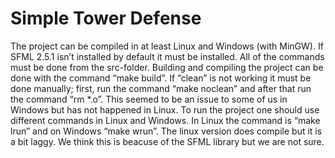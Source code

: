 # Simple Tower Defense
The project can be compiled in at least Linux and Windows (with MinGW). 
If SFML 2.5.1 isn’t installed by default it must be installed. 
All of the commands must be done from the src-folder. 
Building and compiling the project can be done with the command “make build”. 
If “clean” is not working it must be done manually; 
first, run the command “make noclean” and after that run the command “rm *.o”. 
This seemed to be an issue to some of us in Windows but has not happened in Linux. 
To run the project one should use different commands in Linux and Windows. 
In Linux the command is “make lrun” and on Windows “make wrun”. 
The linux version does compile but it is a bit laggy. We think this is beacuse of the SFML library but we are not sure.
